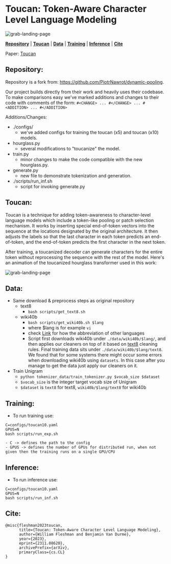 # Toucan: Token-Aware Character Level Language Modeling

![grab-landing-page](https://github.com/wfleshman/toucan/blob/main/media/toucan.gif)

[**Repository**](#repository) | [**Toucan**](#toucan) | [**Data**](#data) | [**Training**](#training) | [**Inference**](#inference) | [**Cite**](#cite)

Paper: [Toucan](https://arxiv.org/abs/2311.08620)

## Repository:

Repository is a fork from: https://github.com/PiotrNawrot/dynamic-pooling.

Our project builds directly from their work and heavily uses their codebase. To make comparisons easy we've marked additions and changes to their code with comments of the form:
```#<CHANGE> ... #</CHANGE> ... #<ADDITION> ... #</ADDITION>```

Additions/Changes:
- ./configs/ 
    - we've added configs for training the toucan (x5) and toucan (x10) models.
- hourglass.py
    - several modifications to "toucanize" the model.
- train.py
    - minor changes to make the code compatible with the new hourglass.py.
- generate.py
    - new file to demonstrate tokenization and generation.
- ./scripts/run_inf.sh
    - script for invoking generate.py
 
## Toucan:

Toucan is a technique for adding token-awareness to character-level language models which include a token-like pooling or patch selection mechanism. It works by inserting special end-of-token vectors into the sequence at the locations designated by the original architecture. It then adjusts the labels so that the last character in each token predicts an end-of-token, and the end-of-token predicts the first character in the next token. 

After training, a toucanized decoder can generate characters for the entire token without reprocessing the sequence with the rest of the model. Here's an animation of the toucanized hourglass transformer used in this work:

![grab-landing-page](https://github.com/wfleshman/toucan/blob/main/media/model.gif)

## Data:
- Same download & preprocess steps as original repository
    - text8
        - `bash scripts/get_text8.sh` 
    - wiki40b 
        - `bash scripts/get_wiki40b.sh $lang`
        - where $lang is for example `vi`
        - check [Link](https://www.tensorflow.org/datasets/catalog/wiki40b) for how the abbreviation of other languages
        - Script first downloads wiki40b under `./data/wiki40b/$lang/`, and then applies our cleaners on top of it based on [text8](http://mattmahoney.net/dc/textdata) cleaning rules. Final training data sits under `./data/wiki40b/$lang/text8`. We found that for some systems there might occur some errors when downloading wiki40b using `datasets`. In this case after you manage to get the data just apply our cleaners on it.
- Train Unigram
    - `python tokenizer_data/train_tokenizer.py $vocab_size $dataset`
    - `$vocab_size` is the integer target vocab size of Unigram
    - `$dataset` is `text8` for text8, `wiki40b/$lang/text8` for wiki40b

## Training:

- To run training use:
```
C=configs/toucan10.yaml
GPUS=N
bash scripts/run_exp.sh
```
    - C -> defines the path to the config 
    - GPUS -> defines the number of GPUs for distributed run, when not given then the training runs on a single GPU/CPU

## Inference:
- To run inference use:
```
C=configs/toucan10.yaml
GPUS=N
bash scripts/run_inf.sh
```

## Cite:

```
@misc{fleshman2023toucan,
      title={Toucan: Token-Aware Character Level Language Modeling}, 
      author={William Fleshman and Benjamin Van Durme},
      year={2023},
      eprint={2311.08620},
      archivePrefix={arXiv},
      primaryClass={cs.CL}
}
```
